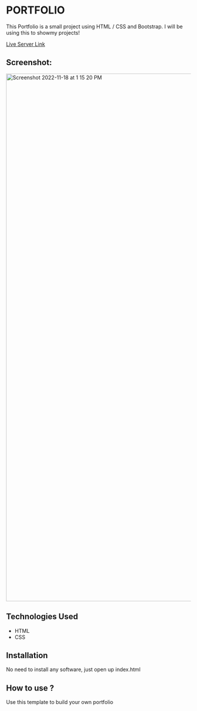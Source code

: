 # PORTFOLIO

This Portfolio is a small project using HTML / CSS and Bootstrap. I will be using this to showmy projects!

[Live Server Link](https://Portfolio-2.theju2222.repl.co)

## Screenshot:
 <img width="1438" alt="Screenshot 2022-11-18 at 1 15 20 PM" src="https://user-images.githubusercontent.com/108926913/202650620-0a471805-ba2e-4a0c-a85e-19d1a264f5c5.png">



## Technologies Used

* HTML
* CSS

## Installation 

No need to install any software, just open up index.html

## How to use ?

Use this template to build your own portfolio 
